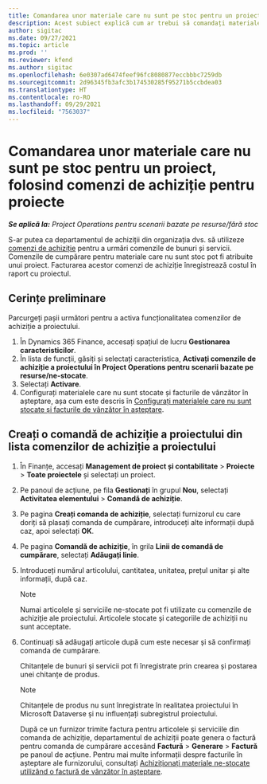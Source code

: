 ```yaml
---
title: Comandarea unor materiale care nu sunt pe stoc pentru un proiect, folosind comenzi de achiziție pentru proiecte
description: Acest subiect explică cum ar trebui să comandați materiale care nu sunt pe stoc pentru un proiect utilizând comenzi de achiziție pentru proiecte.
author: sigitac
ms.date: 09/27/2021
ms.topic: article
ms.prod: ''
ms.reviewer: kfend
ms.author: sigitac
ms.openlocfilehash: 6e0307ad6474feef96fc8080877eccbbbc7259db
ms.sourcegitcommit: 2d96345fb3afc3b174530285f95271b5ccbdea03
ms.translationtype: HT
ms.contentlocale: ro-RO
ms.lasthandoff: 09/29/2021
ms.locfileid: "7563037"
---
```

# <a name="order-non-stocked-materials-for-a-project-using-project-purchase-orders"></a>Comandarea unor materiale care nu sunt pe stoc pentru un proiect, folosind comenzi de achiziție pentru proiecte

_**Se aplică la:** Project Operations pentru scenarii bazate pe resurse/fără stoc_

S-ar putea ca departamentul de achiziții din organizația dvs. să utilizeze [comenzi de achiziție](/dynamics365/supply-chain/procurement/purchase-order-overview) pentru a urmări comenzile de bunuri și servicii. Comenzile de cumpărare pentru materiale care nu sunt stoc pot fi atribuite unui proiect. Facturarea acestor comenzi de achiziție înregistrează costul în raport cu proiectul.

## <a name="prerequisites"></a>Cerințe preliminare
Parcurgeți pașii următori pentru a activa funcționalitatea comenzilor de achiziție a proiectului.

1. În Dynamics 365 Finance, accesați spațiul de lucru **Gestionarea caracteristicilor**.
2. În lista de funcții, găsiți și selectați caracteristica, **Activați comenzile de achiziție a proiectului în Project Operations pentru scenarii bazate pe resurse/ne-stocate**.
3. Selectați **Activare**.
4. Configurați materialele care nu sunt stocate și facturile de vânzător în așteptare, așa cum este descris în [Configurați materialele care nu sunt stocate și facturile de vânzător în așteptare](configure-materials-nonstocked.md).

## <a name="create-a-project-purchase-order-from-the-project-purchase-order-list"></a>Creați o comandă de achiziție a proiectului din lista comenzilor de achiziție a proiectului

1. În Finanțe, accesați **Management de proiect și contabilitate** > **Proiecte** > **Toate proiectele** și selectați un proiect.
2. Pe panoul de acțiune, pe fila **Gestionați** în grupul **Nou**, selectați **Activitatea elementului** > **Comandă de achiziție**.
3. Pe pagina **Creați comanda de achiziție**, selectați furnizorul cu care doriți să plasați comanda de cumpărare, introduceți alte informații după caz, apoi selectați **OK**.
4. Pe pagina **Comandă de achiziție**, în grila **Linii de comandă de cumpărare**, selectați **Adăugați linie**.
5. Introduceți numărul articolului, cantitatea, unitatea, prețul unitar și alte informații, după caz.

    > [!NOTE]
    > Numai articolele și serviciile ne-stocate pot fi utilizate cu comenzile de achiziție ale proiectului. Articolele stocate și categoriile de achiziții nu sunt acceptate.

6. Continuați să adăugați articole după cum este necesar și să confirmați comanda de cumpărare.

    Chitanțele de bunuri și servicii pot fi înregistrate prin crearea și postarea unei chitanțe de produs.

    > [!NOTE]
    > Chitanțele de produs nu sunt înregistrate în realitatea proiectului în Microsoft Dataverse și nu influențați subregistrul proiectului.

    După ce un furnizor trimite factura pentru articolele și serviciile din comanda de achiziție, departamentul de achiziții poate genera o factură pentru comanda de cumpărare accesând **Factură** > **Generare** > **Factură** pe panoul de acțiune. Pentru mai multe informații despre facturile în așteptare ale furnizorului, consultați [Achiziționați materiale ne-stocate utilizând o factură de vânzător în așteptare](pending-vendor-invoices.md).
